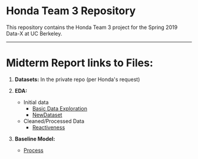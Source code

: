# Honda Team 3 Repository

This repository contains the Honda Team 3 project for the Spring 2019 Data-X at UC Berkeley.

-----

# __Midterm Report__ links to Files:

1. __Datasets:__ In the private repo (per Honda's request)

2. __EDA:__
    - Initial data
        - [Basic Data Exploration](https://github.com/caseyc49s/HT3---Public/blob/CCdesktop/EDA/Basic_Data_Exploration.ipynb)
        - [NewDataset](https://github.com/caseyc49s/HT3---Public/blob/master/EDA/newdataset%20-%20Copy.ipynb)
    - Cleaned/Processed Data
        - [Reactiveness](https://github.com/caseyc49s/HT3---Public/blob/master/EDA/preprocess_hdf.ipynb)

3. __Baseline Model:__

    - [Process](https://github.com/caseyc49s/HT3---Public/blob/master/Preprocessing/bzw7_process.ipynb)
    


